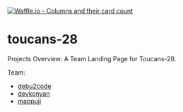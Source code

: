 [![Waffle.io - Columns and their card count](https://badge.waffle.io/chingu-voyage3/toucans-28.svg?columns=all)](https://waffle.io/chingu-voyage3/toucans-28)

# toucans-28
Projects Overview: A Team Landing Page for Toucans-28.

Team:
* [debu2code](https://github.com/debu2code)
* [devkonyan](https://github.com/devkonyan)
* [mappuji](https://github.com/mappuji)
